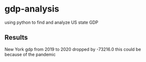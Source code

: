# gdp-analysis
using python to find and analyze US state GDP 

## Results
New York gdp from 2019 to 2020 dropped by -73216.0 this could be because of the pandemic 